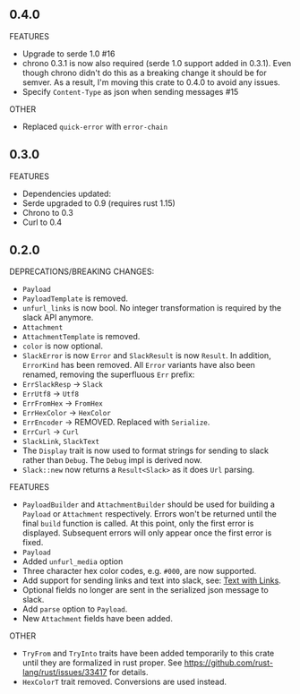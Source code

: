 ## 0.4.0

FEATURES
- Upgrade to serde 1.0 #16
 - chrono 0.3.1 is now also required (serde 1.0 support added in 0.3.1). Even though chrono
didn't do this as a breaking change it should be for semver. As a result, I'm moving this crate
to 0.4.0 to avoid any issues.
- Specify `Content-Type` as json when sending messages #15

OTHER

- Replaced `quick-error` with `error-chain`

## 0.3.0

FEATURES
 - Dependencies updated:
  - Serde upgraded to 0.9 (requires rust 1.15)
  - Chrono to 0.3
  - Curl to 0.4

## 0.2.0

DEPRECATIONS/BREAKING CHANGES:

 - `Payload`
  - `PayloadTemplate` is removed.
  - `unfurl_links` is now bool. No integer transformation is required by the slack API anymore.
 - `Attachment`
  - `AttachmentTemplate` is removed.
  - `color` is now optional.
 - `SlackError` is now `Error` and `SlackResult` is now `Result`. In addition, `ErrorKind` has been
 removed. All `Error` variants have also been renamed, removing the superfluous `Err` prefix:
  - `ErrSlackResp` -> `Slack`
  - `ErrUtf8` -> `Utf8`
  - `ErrFromHex` -> `FromHex`
  - `ErrHexColor` -> `HexColor`
  - `ErrEncoder` -> REMOVED. Replaced with `Serialize`.
  - `ErrCurl` -> `Curl`
 - `SlackLink`, `SlackText`
  - The `Display` trait is now used to format strings for sending to slack rather than `Debug`.
  The `Debug` impl is derived now.
 - `Slack::new` now returns a `Result<Slack>` as it does `Url` parsing.

FEATURES

 - `PayloadBuilder` and `AttachmentBuilder` should be used for building a `Payload` or `Attachment`
 respectively. Errors won't be returned until the final `build` function is called. At this point,
 only the first error is displayed. Subsequent errors will only appear once the first error is
 fixed.
 - `Payload`
  - Added `unfurl_media` option
 - Three character hex color codes, e.g. `#000`, are now supported.
 - Add support for sending links and text into slack, see:
 [Text with Links](README.md#text-with-links).
 - Optional fields no longer are sent in the serialized json message to slack.
 - Add `parse` option to `Payload`.
 - New `Attachment` fields have been added.

OTHER

 - `TryFrom` and `TryInto` traits have been added temporarily to this crate until they are
 formalized in rust proper. See https://github.com/rust-lang/rust/issues/33417 for details.
 - `HexColorT` trait removed. Conversions are used instead.
